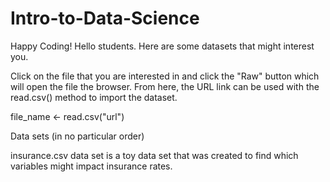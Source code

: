 # Intro-to-Data-Science

Happy Coding!
Hello students. Here are some datasets that might interest you.

Click on the file that you are interested in and click the "Raw" button which will open the file the browser. From here, the URL link can be used with the read.csv() method to import the dataset.

file_name <- read.csv("url")

Data sets (in no particular order)

insurance.csv data set is a toy data set that was created to find which variables might impact insurance rates.
